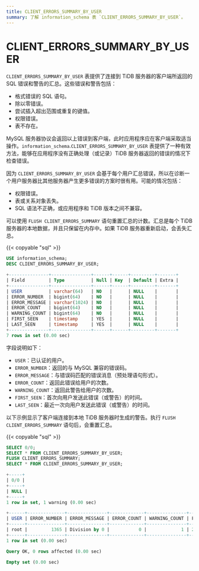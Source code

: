 ```yaml
---
title: CLIENT_ERRORS_SUMMARY_BY_USER
summary: 了解 information_schema 表 `CLIENT_ERRORS_SUMMARY_BY_USER`。
---
```


# CLIENT_ERRORS_SUMMARY_BY_USER

`CLIENT_ERRORS_SUMMARY_BY_USER` 表提供了连接到 TiDB 服务器的客户端所返回的 SQL 错误和警告的汇总。这些错误和警告包括：

* 格式错误的 SQL 语句。
* 除以零错误。
* 尝试插入超出范围或重复的键值。
* 权限错误。
* 表不存在。

MySQL 服务器协议会返回以上错误到客户端，此时应用程序应在客户端采取适当操作。`information_schema`.`CLIENT_ERRORS_SUMMARY_BY_USER` 表提供了一种有效方法，能够在应用程序没有正确处理（或记录）TiDB 服务器返回的错误的情况下检查错误。

因为 `CLIENT_ERRORS_SUMMARY_BY_USER` 会基于每个用户汇总错误，所以在诊断一个用户服务器比其他服务器产生更多错误的方案时很有用。可能的情况包括：

* 权限错误。
* 表或关系对象丢失。
* SQL 语法不正确，或应用程序和 TiDB 版本之间不兼容。

可以使用 `FLUSH CLIENT_ERRORS_SUMMARY` 语句重置汇总的计数。汇总是每个 TiDB 服务器的本地数据，并且只保留在内存中。如果 TiDB 服务器重新启动，会丢失汇总。

{{< copyable "sql" >}}

```sql
USE information_schema;
DESC CLIENT_ERRORS_SUMMARY_BY_USER;
```

```sql
+---------------+---------------+------+------+---------+-------+
| Field         | Type          | Null | Key  | Default | Extra |
+---------------+---------------+------+------+---------+-------+
| USER          | varchar(64)   | NO   |      | NULL    |       |
| ERROR_NUMBER  | bigint(64)    | NO   |      | NULL    |       |
| ERROR_MESSAGE | varchar(1024) | NO   |      | NULL    |       |
| ERROR_COUNT   | bigint(64)    | NO   |      | NULL    |       |
| WARNING_COUNT | bigint(64)    | NO   |      | NULL    |       |
| FIRST_SEEN    | timestamp     | YES  |      | NULL    |       |
| LAST_SEEN     | timestamp     | YES  |      | NULL    |       |
+---------------+---------------+------+------+---------+-------+
7 rows in set (0.00 sec)
```

字段说明如下：

* `USER`：已认证的用户。
* `ERROR_NUMBER`：返回的与 MySQL 兼容的错误码。
* `ERROR_MESSAGE`：与错误码匹配的错误消息（预处理语句形式）。
* `ERROR_COUNT`：返回此错误给用户的次数。
* `WARNING_COUNT`：返回此警告给用户的次数。
* `FIRST_SEEN`：首次向用户发送此错误（或警告）的时间。
* `LAST_SEEN`：最近一次向用户发送此错误（或警告）的时间。

以下示例显示了客户端连接到本地 TiDB 服务器时生成的警告。执行 `FLUSH CLIENT_ERRORS_SUMMARY` 语句后，会重置汇总。

{{< copyable "sql" >}}

```sql
SELECT 0/0;
SELECT * FROM CLIENT_ERRORS_SUMMARY_BY_USER;
FLUSH CLIENT_ERRORS_SUMMARY;
SELECT * FROM CLIENT_ERRORS_SUMMARY_BY_USER;
```

```sql
+-----+
| 0/0 |
+-----+
| NULL |
+-----+
1 row in set, 1 warning (0.00 sec)

+------+--------------+---------------+-------------+---------------+---------------------+---------------------+
| USER | ERROR_NUMBER | ERROR_MESSAGE | ERROR_COUNT | WARNING_COUNT | FIRST_SEEN          | LAST_SEEN           |
+------+--------------+---------------+-------------+---------------+---------------------+---------------------+
| root |         1365 | Division by 0 |           0 |             1 | 2021-03-18 13:05:36 | 2021-03-18 13:05:36 |
+------+--------------+---------------+-------------+---------------+---------------------+---------------------+
1 row in set (0.00 sec)

Query OK, 0 rows affected (0.00 sec)

Empty set (0.00 sec)
```
